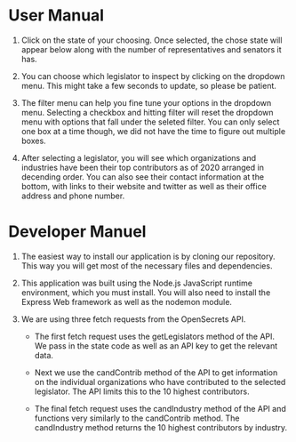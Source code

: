 # User Manual

1. Click on the state of your choosing. Once selected, the chose state will appear below along with the number of representatives and senators it has.

2. You can choose which legislator to inspect by clicking on the dropdown menu. This might take a few seconds to update, so please be patient.

3. The filter menu can help you fine tune your options in the dropdown menu. Selecting a checkbox and hitting filter will reset the dropdown menu with options that fall under the seleted filter. You can only select one box at a time though, we did not have the time to figure out multiple boxes. 

4. After selecting a legislator, you will see which organizations and industries have been their top contributors as of 2020 arranged in decending order. You can also see their contact information at the bottom, with links to their website and twitter as well as their office address and phone number.

# Developer Manuel

1. The easiest way to install our application is by cloning our repository. This way you will get most of the necessary files and dependencies.

2. This application was built using the Node.js JavaScript runtime environment, which you must install. You will also need to install the Express Web framework as well as the nodemon module.

3. We are using three fetch requests from the OpenSecrets API.
    - The first fetch request uses the getLegislators method of the API. We pass in the state code as well as an API key to get the relevant data.

    - Next we use the candContrib method of the API to get information on the individual organizations who have contributed to the selected legislator. The API limits this to the 10 highest contributors.

    - The final fetch request uses the candIndustry method of the API and functions very similarly to the candContrib method. The candIndustry method returns the 10 highest contributors by industry.


